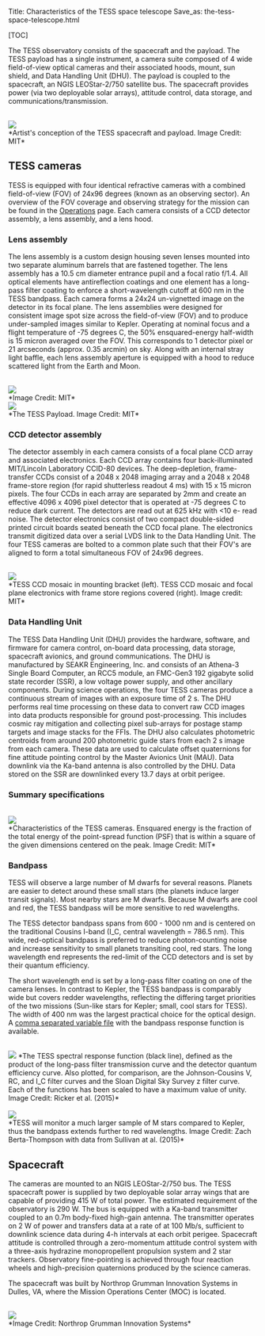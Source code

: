 Title: Characteristics of the TESS space telescope
Save_as: the-tess-space-telescope.html

[TOC]

The TESS observatory consists of the spacecraft and the payload. The TESS payload has a single instrument, a camera suite composed of 4 wide field-of-view optical cameras and their associated hoods, mount, sun shield, and Data Handling Unit (DHU). The payload is coupled to the spacecraft, an NGIS LEOStar-2/750 satellite bus. The spacecraft provides power (via two deployable solar arrays), attitude control, data storage, and communications/transmission. 


<br/>
<img class="img-responsive" style="max-width:67%;" src="images/mission/tess_spacecraft_cameras.jpg">
<br/>
*Artist's conception of the  TESS  spacecraft and payload. Image Credit: MIT*

## TESS cameras

TESS is equipped with four identical refractive cameras with a combined field-of-view (FOV) of 24x96 degrees (known as an observing sector). An overview of the FOV coverage and observing strategy for the mission can be found in the [Operations](operations.html) page. Each camera consists of a CCD detector assembly, a lens assembly, and a lens hood. 


### Lens assembly
The lens assembly is a custom design housing seven lenses mounted into two separate aluminum barrels that are fastened together. The lens assembly has a 10.5 cm diameter entrance pupil and a focal ratio  f/1.4. All optical elements have antireflection coatings and one element has a long-pass filter coating to enforce a short-wavelength cutoff at 600 nm in the  TESS  bandpass. Each camera forms a 24x24 un-vignetted image on the detector in its focal plane. The lens assemblies were designed for consistent image spot size across the field-of-view (FOV) and to produce under-sampled images similar to  Kepler. Operating at nominal focus and a flight temperature of -75 degrees C, the 50% ensquared-energy half-width is 15 micron averaged over the FOV. This corresponds to 1 detector pixel or 21 arcseconds (approx. 0.35 arcmin) on sky. Along with an internal stray light baffle, each lens assembly aperture is equipped with a hood to reduce scattered light from the Earth and Moon. 


<br/>
<img class="img-responsive" style="max-width:67%;" src="images/mission/tess_camera.png">
<br/>
*Image Credit: MIT*


<br/>
<img class="img-responsive" style="max-width:75%;" src="images/mission/tess_lens_assembly.png">
<br/>
*The TESS Payload. Image Credit: MIT*

### CCD detector assembly

The detector assembly in each camera consists of a focal plane CCD array and associated electronics. Each CCD array contains four back-illuminated MIT/Lincoln Laboratory CCID-80 devices. The deep-depletion, frame-transfer CCDs consist of a 2048 x 2048 imaging array and a 2048 x 2048 frame-store region (for rapid shutterless readout 4 ms) with 15 x 15 micron pixels. The four CCDs in each array are separated by 2mm and create an effective 4096 x 4096 pixel detector that is operated at -75 degrees C to reduce dark current. The detectors are read out at 625 kHz with <10  e- read noise. The detector electronics consist of two compact double-sided printed circuit boards seated beneath the CCD focal plane. The electronics transmit digitized data over a serial LVDS link to the Data Handling Unit. The four TESS cameras are bolted to a common plate such that their FOV's are aligned to form a total simultaneous FOV of 24x96 degrees.



<br/>
<img class="img-responsive" style="max-width:90%;" src="images/mission/tess_detector_assembly.png">
<br/>
*TESS CCD mosaic in mounting bracket (left). TESS CCD mosaic and focal plane electronics with frame store regions covered (right). Image credit: MIT*

### Data Handling Unit
The TESS Data Handling Unit (DHU) provides the hardware, software, and firmware for camera control, on-board data processing, data storage, spacecraft avionics, and ground communications. The DHU is manufactured by SEAKR Engineering, Inc. and consists of an Athena-3 Single Board Computer, an RCC5 module, an FMC-Gen3 192 gigabyte solid state recorder (SSR), a low voltage power supply, and other ancillary components. During science operations, the four TESS cameras produce a continuous stream of images with an exposure time of 2 s. The DHU performs real time processing on these data to convert raw CCD images into data products responsible for ground post-processing. This includes cosmic ray mitigation and collecting pixel sub-arrays for postage stamp targets and image stacks for the FFIs. The DHU also calculates photometric centroids from around 200 photometric guide stars from each 2 s image from each camera. These data are used to calculate offset quaternions for fine attitude pointing control by the Master Avionics Unit (MAU). Data downlink via the Ka-band antenna is also controlled by the DHU. Data stored on the SSR are downlinked every 13.7 days at orbit perigee.


### Summary specifications
<br/>
<img class="img-responsive" style="max-width:90%;" src="images/mission/tess_camera_specs.png">
<br/>
*Characteristics of the TESS cameras. Ensquared energy is the fraction of the total energy of the point-spread function (PSF) that is within a square of the given dimensions centered on the peak. Image Credit: MIT*


### Bandpass
TESS will observe a large number of M dwarfs for several reasons. Planets are easier to detect around these small stars (the planets induce larger transit signals). Most nearby stars are M dwarfs. Because M dwarfs are cool and red, the TESS bandpass will be more sensitive to red wavelengths. 

The TESS detector bandpass spans from 600 - 1000 nm and is centered on the traditional Cousins I-band (I_C, central wavelength  = 786.5 nm). This wide, red-optical bandpass is preferred to reduce photon-counting noise and increase sensitivity to small planets transiting cool, red stars. The long wavelength end represents the red-limit of the CCD detectors and is set by their quantum efficiency.

The short wavelength end is set by a long-pass filter coating on one of the camera lenses. In contrast to  Kepler, the TESS bandpass is comparably wide but covers redder wavelengths, reflecting the differing target priorities of the two missions (Sun-like stars for Kepler; small, cool stars for TESS). The width of 400 nm was the largest practical choice for the optical design. A [comma separated variable file](data/tess-response-function-v1.0.csv) with the bandpass response function is available.

<br/>
<img class="img-responsive" style="max-width:67%;" src="images/mission/tess_bandpass.png">
*The TESS spectral response function (black line), defined as the product of the long-pass filter transmission curve and the detector quantum efficiency curve. Also plotted, for comparison, are the Johnson-Cousins V, RC, and I_C filter curves and the Sloan Digital Sky Survey z filter curve. Each of the functions has been scaled to have a maximum value of unity. Image Credit: Ricker et al. (2015)*
<br/>



<br/>
<img class="img-responsive" style="max-width:67%;" src="images/mission/tess_vs_kepler_bandpass.png">
<br/>
*TESS will monitor a much larger sample of M stars compared to Kepler, thus the bandpass extends further to red wavelengths. Image Credit: Zach Berta-Thompson with data from Sullivan at al. (2015)*


## Spacecraft
The cameras are mounted to an NGIS LEOStar-2/750 bus. The TESS spacecraft power is supplied by two deployable solar array wings that are capable of providing 415 W of total power. The estimated requirement of the observatory is 290 W. The bus is equipped with a Ka-band transmitter coupled to an 0.7m body-fixed high-gain antenna. The transmitter operates on 2 W of power and transfers data at a rate of at 100 Mb/s, sufficient to downlink science data during 4-h intervals at each orbit perigee. Spacecraft attitude is controlled through a zero-momentum attitude control system with a three-axis hydrazine monopropellent propulsion system and 2 star trackers. Observatory fine-pointing is achieved through four reaction wheels and high-precision quaternions produced by the science cameras.

The spacecraft was built by Northrop Grumman Innovation Systems in Dulles, VA, where the Mission Operations Center (MOC) is located.

<br/>
<img class="img-responsive" style="max-width:67%;" src="images/mission/spacecraft_orbital.png">
<br/>
*Image Credit: Northrop Grumman Innovation Systems*


